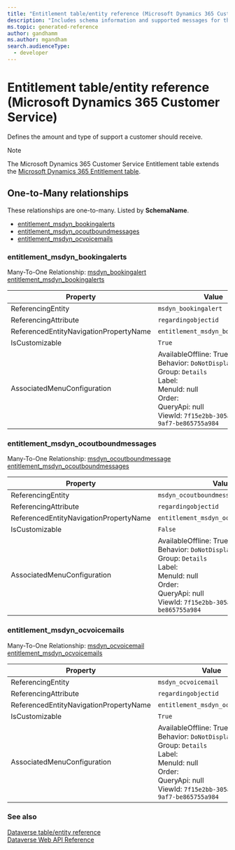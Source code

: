 ```yaml
---
title: "Entitlement table/entity reference (Microsoft Dynamics 365 Customer Service)"
description: "Includes schema information and supported messages for the Entitlement table/entity with Microsoft Dynamics 365 Customer Service."
ms.topic: generated-reference
author: gandhamm
ms.author: mgandham
search.audienceType: 
  - developer
---
```


# Entitlement table/entity reference (Microsoft Dynamics 365 Customer Service)

Defines the amount and type of support a customer should receive.

> [!NOTE]
> The Microsoft Dynamics 365 Customer Service Entitlement table extends the [Microsoft Dynamics 365 Entitlement table](/dynamics365/developer/reference/entities/entitlement).




## One-to-Many relationships

These relationships are one-to-many. Listed by **SchemaName**.

- [entitlement_msdyn_bookingalerts](#BKMK_entitlement_msdyn_bookingalerts)
- [entitlement_msdyn_ocoutboundmessages](#BKMK_entitlement_msdyn_ocoutboundmessages)
- [entitlement_msdyn_ocvoicemails](#BKMK_entitlement_msdyn_ocvoicemails)

### <a name="BKMK_entitlement_msdyn_bookingalerts"></a> entitlement_msdyn_bookingalerts

Many-To-One Relationship: [msdyn_bookingalert entitlement_msdyn_bookingalerts](msdyn_bookingalert.md#BKMK_entitlement_msdyn_bookingalerts)

|Property|Value|
|---|---|
|ReferencingEntity|`msdyn_bookingalert`|
|ReferencingAttribute|`regardingobjectid`|
|ReferencedEntityNavigationPropertyName|`entitlement_msdyn_bookingalerts`|
|IsCustomizable|`True`|
|AssociatedMenuConfiguration|AvailableOffline: True<br />Behavior: `DoNotDisplay`<br />Group: `Details`<br />Label: <br />MenuId: null<br />Order: <br />QueryApi: null<br />ViewId: `7f15e2bb-305a-468f-9af7-be865755a984`|

### <a name="BKMK_entitlement_msdyn_ocoutboundmessages"></a> entitlement_msdyn_ocoutboundmessages

Many-To-One Relationship: [msdyn_ocoutboundmessage entitlement_msdyn_ocoutboundmessages](msdyn_ocoutboundmessage.md#BKMK_entitlement_msdyn_ocoutboundmessages)

|Property|Value|
|---|---|
|ReferencingEntity|`msdyn_ocoutboundmessage`|
|ReferencingAttribute|`regardingobjectid`|
|ReferencedEntityNavigationPropertyName|`entitlement_msdyn_ocoutboundmessages`|
|IsCustomizable|`False`|
|AssociatedMenuConfiguration|AvailableOffline: True<br />Behavior: `DoNotDisplay`<br />Group: `Details`<br />Label: <br />MenuId: null<br />Order: <br />QueryApi: null<br />ViewId: `7f15e2bb-305a-468f-9af7-be865755a984`|

### <a name="BKMK_entitlement_msdyn_ocvoicemails"></a> entitlement_msdyn_ocvoicemails

Many-To-One Relationship: [msdyn_ocvoicemail entitlement_msdyn_ocvoicemails](msdyn_ocvoicemail.md#BKMK_entitlement_msdyn_ocvoicemails)

|Property|Value|
|---|---|
|ReferencingEntity|`msdyn_ocvoicemail`|
|ReferencingAttribute|`regardingobjectid`|
|ReferencedEntityNavigationPropertyName|`entitlement_msdyn_ocvoicemails`|
|IsCustomizable|`True`|
|AssociatedMenuConfiguration|AvailableOffline: True<br />Behavior: `DoNotDisplay`<br />Group: `Details`<br />Label: <br />MenuId: null<br />Order: <br />QueryApi: null<br />ViewId: `7f15e2bb-305a-468f-9af7-be865755a984`|



### See also

[Dataverse table/entity reference](/power-apps/developer/data-platform/reference/about-entity-reference)  
[Dataverse Web API Reference](/power-apps/developer/data-platform/webapi/reference/about)   

